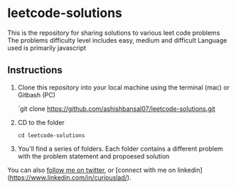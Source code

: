 # leetcode-solutions

This is the repository for sharing solutions to various leet code problems
The problems difficulty level includes easy, medium and difficult
Language used is primarily javascript


## Instructions

1. Clone this repository into your local machine using the terminal (mac) or Gitbash (PC) 

    `git clone https://github.com/ashishbansal07/leetcode-solutions.git
    
2. CD to the folder

    `cd leetcode-solutions`
    
3. You'll find a series of folders.
   Each folder contains a different problem with the problem statement and propoesed solution
   
You can also [follow me on twitter](https://twitter.com/curiouslad07), or [connect with me on linkedin] (https://www.linkedin.com/in/curiouslad/).
